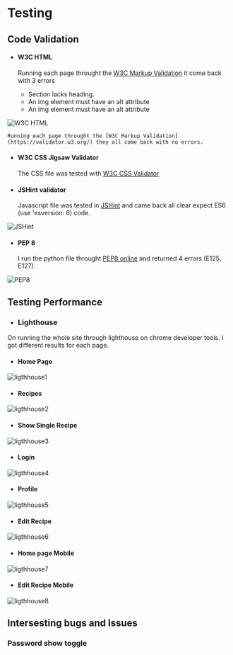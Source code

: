 # Testing

## Code Validation

- #### W3C HTML

    Running each page throught the [W3C Markup Validation](https://validator.w3.org/) it come back with 3 errors

    - Section lacks heading.
    - An img element must have an alt attribute
    - An img element must have an alt attribute

![W3C HTML](/documentation/testing/images/validator/w3-validator-1.png)

    Running each page throught the [W3C Markup Validation](https://validator.w3.org/) they all come back with no errors.

- #### W3C CSS Jigsaw Validator

    The CSS file was tested with [W3C CSS Validator](https://jigsaw.w3.org/css-validator/)

- #### JSHint validator

    Javascript file was tested in [JSHint](https://jshint.com/) and came back all clear expect ES6 (use 'esversion: 6) code.

![JSHint](/documentation/testing/images/validator/jshint.png)

- #### PEP 8

    I run the python file throught [PEP8 online](http://pep8online.com/) and returned 4 errors (E125, E127).

![PEP8](/documentation/testing/images/PEP8/PEP8-14.png)

## Testing Performance

- ### Lighthouse

On running the whole site through lighthouse on chrome developer tools.  I got different results for each page.

- #### Home Page

![ligthhouse1](/documentation/testing/images/lighthouse/lighthouse-1.png)

- #### Recipes

![ligthhouse2](/documentation/testing/images/lighthouse/lighthouse-2.png)

- #### Show Single Recipe

![ligthhouse3](/documentation/testing/images/lighthouse/lighthouse-3.png)

- #### Login

![ligthhouse4](/documentation/testing/images/lighthouse/lighthouse-4.png)

- #### Profile

![ligthhouse5](/documentation/testing/images/lighthouse/lighthouse-5.png)

- #### Edit Recipe

![ligthhouse6](/documentation/testing/images/lighthouse/lighthouse-6.png)

- #### Home page Mobile

![ligthhouse7](/documentation/testing/images/lighthouse/lighthouse-m-1.png)

- #### Edit Recipe Mobile

![ligthhouse8](/documentation/testing/images/lighthouse/lighthouse-m-2.png)


##  Intersesting bugs and Issues

### Password show toggle 

